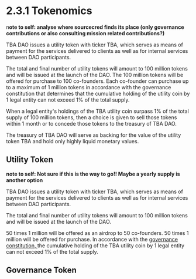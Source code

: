 # 2.3.1 Tokenomics

n**ote to self: analyse where sourcecred finds its place (only governance contributions or also consulting mission related contributions?)**

TBA DAO issues a utility token with ticker TBA, which serves as means of payment for the services delivered to clients as well as for internal services between DAO participants.

The total and final number of utility tokens will amount to 100 million tokens and will be issued at the launch of the DAO. The 100 million tokens will be offered for purchase to 100 co-founders. Each co-founder can purchase up to a maximum of 1 million tokens in accordance with the governance constitution that determines that the cumulative holding of the utility coin by 1 legal entity can not exceed 1% of the total supply.

When a legal entity's holdings of the TBA utility coin surpass 1% of the total supply of 100 million tokens, then a choice is given to sell those tokens within 1 month or to concede those tokens to the treasury of TBA DAO.

The treasury of TBA DAO will serve as backing for the value of the utility token TBA and hold only highly liquid monetary values.

## Utility Token

**note to self: Not sure if this is the way to go!! Maybe a yearly supply is another option**

TBA DAO issues a utility token with ticker TBA, which serves as means of payment for the services delivered to clients as well as for internal services between DAO participants.

The total and final number of utility tokens will amount to 100 million tokens and will be issued at the launch of the DAO.

50 times 1 million will be offered as an airdrop to 50 co-founders. 50 times 1 million will be offered for purchase. In accordance with the [governance constitution, ](../broken-reference/)the cumulative holding of the TBA utility coin by 1 legal entity can not exceed 1% of the total supply.

## Governance Token
